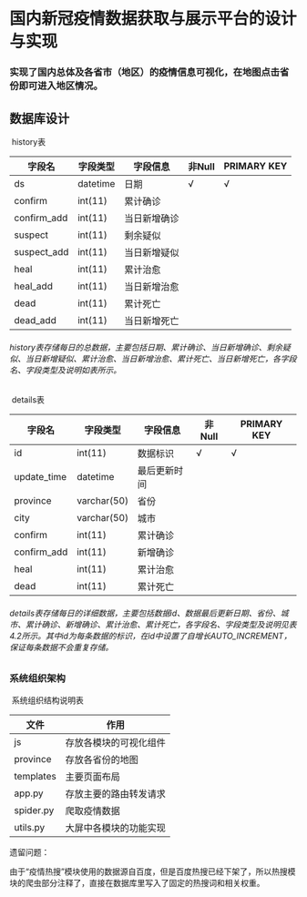 # 国内新冠疫情数据获取与展示平台的设计与实现

### 实现了国内总体及各省市（地区）的疫情信息可视化，在地图点击省份即可进入地区情况。



## 数据库设计

​                                                                                         history表

| 字段名      | 字段类型 | 字段信息     | 非Null | PRIMARY KEY |
| ----------- | -------- | ------------ | ------ | ----------- |
| ds          | datetime | 日期         | √      | √           |
| confirm     | int(11)  | 累计确诊     |        |             |
| confirm_add | int(11)  | 当日新增确诊 |        |             |
| suspect     | int(11)  | 剩余疑似     |        |             |
| suspect_add | int(11)  | 当日新增疑似 |        |             |
| heal        | int(11)  | 累计治愈     |        |             |
| heal_add    | int(11)  | 当日新增治愈 |        |             |
| dead        | int(11)  | 累计死亡     |        |             |
| dead_add    | int(11)  | 当日新增死亡 |        |             |

###### history表存储每日的总数据，主要包括日期、累计确诊、当日新增确诊、剩余疑似、当日新增疑似、累计治愈、当日新增治愈、累计死亡、当日新增死亡，各字段名、字段类型及说明如表所示。



​                                                                                      details表

| 字段名      | 字段类型    | 字段信息     | 非Null | PRIMARY  KEY |
| ----------- | ----------- | ------------ | ------ | ------------ |
| id          | int(11)     | 数据标识     | √      | √            |
| update_time | datetime    | 最后更新时间 |        |              |
| province    | varchar(50) | 省份         |        |              |
| city        | varchar(50) | 城市         |        |              |
| confirm     | int(11)     | 累计确诊     |        |              |
| confirm_add | int(11)     | 新增确诊     |        |              |
| heal        | int(11)     | 累计治愈     |        |              |
| dead        | int(11)     | 累计死亡     |        |              |

######  details表存储每日的详细数据，主要包括数据id、数据最后更新日期、省份、城市、累计确诊、新增确诊、累计治愈、累计死亡，各字段名、字段类型及说明见表4.2所示。其中id为每条数据的标识，在id中设置了自增长AUTO_INCREMENT，保证每条数据不会重复存储。



### 系统组织架构

 

​                                                                       系统组织结构说明表

| 文件      | 作用                   |
| --------- | ---------------------- |
| js        | 存放各模块的可视化组件 |
| province  | 存放各省份的地图       |
| templates | 主要页面布局           |
| app.py    | 存放主要的路由转发请求 |
| spider.py | 爬取疫情数据           |
| utils.py  | 大屏中各模块的功能实现 |



遗留问题：

由于“疫情热搜”模块使用的数据源自百度，但是百度热搜已经下架了，所以热搜模块的爬虫部分注释了，直接在数据库里写入了固定的热搜词和相关权重。





